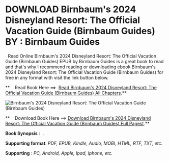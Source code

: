  **DOWNLOAD Birnbaum's 2024 Disneyland Resort: The Official Vacation Guide (Birnbaum Guides) BY : Birnbaum Guides**
==================================================================================================================

  Read Online Birnbaum's 2024 Disneyland Resort: The Official Vacation Guide (Birnbaum Guides) EPUB by Birnbaum Guides is a great book to read and that's why I recommend reading or downloading ebook Birnbaum's 2024 Disneyland Resort: The Official Vacation Guide (Birnbaum Guides) for free in any format with visit the link button below.

**    Read Book Here ==>  [Read Birnbaum's 2024 Disneyland Resort: The Official Vacation Guide (Birnbaum Guides) All Chapters](https://goodreadbook.site/?book=1368083714).**

![Birnbaum's 2024 Disneyland Resort: The Official Vacation Guide (Birnbaum Guides)](https://i.gr-assets.com/images/S/compressed.photo.goodreads.com/books/1684777931l/125077908.jpg)

**    Download Book Here ==> [Download Birnbaum's 2024 Disneyland Resort: The Official Vacation Guide (Birnbaum Guides) Full Pagest](https://goodreadbook.site/?book=1368083714).**

**Book Synopsis** :  .

**Supporting format**: _PDF, EPUB, Kindle, Audio, MOBI, HTML, RTF, TXT, etc._

**Supporting** : _PC, Android, Apple, Ipad, Iphone, etc._